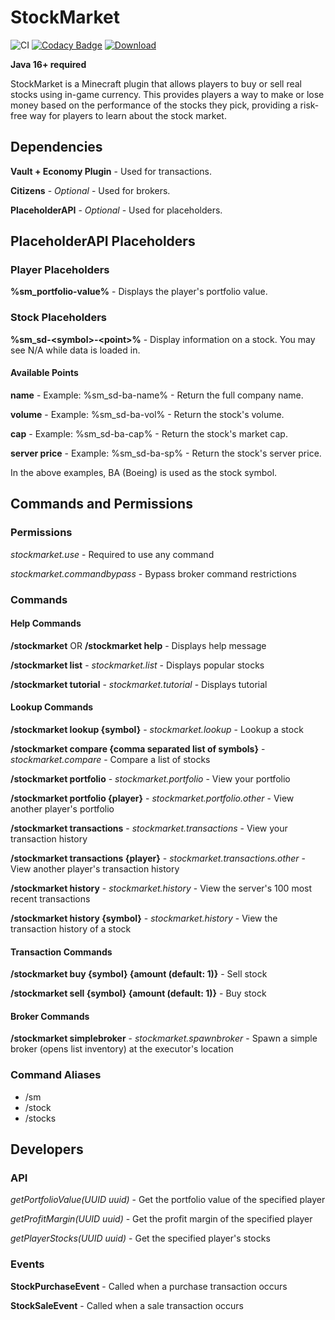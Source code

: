 # StockMarket

![CI](https://github.com/maldahleh/stock-market/workflows/CI/badge.svg)
[![Codacy Badge](https://app.codacy.com/project/badge/Grade/3176d5c3c5764d85a3036d78b7518fc8)](https://www.codacy.com/gh/maldahleh/stock-market/dashboard)
[![Download](https://img.shields.io/github/downloads/maldahleh/stock-market/latest/total)](https://github.com/maldahleh/stock-market/releases)

**Java 16+ required**

StockMarket is a Minecraft plugin that allows players to buy or sell
real stocks using in-game currency. This provides players a way to
make or lose money based on the performance of the stocks they pick,
providing a risk-free way for players to learn about the stock market.

## Dependencies

**Vault + Economy Plugin** - Used for transactions.

**Citizens** - _Optional_ - Used for brokers.

**PlaceholderAPI** - _Optional_ - Used for placeholders.

## PlaceholderAPI Placeholders

### Player Placeholders

**%sm_portfolio-value%** - Displays the player's portfolio value.

### Stock Placeholders

**%sm_sd-\<symbol>-\<point>%** - Display information on a stock.
You may see N/A while data is loaded in.

#### Available Points

**name** - Example: %sm_sd-ba-name% - Return the full company name.

**volume** - Example: %sm_sd-ba-vol% - Return the stock's volume.

**cap** - Example: %sm_sd-ba-cap% - Return the stock's market cap.

**server price** - Example: %sm_sd-ba-sp% - Return the stock's server price.

In the above examples, BA (Boeing) is used as the stock symbol.

## Commands and Permissions

### Permissions

_stockmarket.use_ - Required to use any command

_stockmarket.commandbypass_ - Bypass broker command restrictions

### Commands

#### Help Commands

**/stockmarket** OR **/stockmarket help** - Displays help message

**/stockmarket list** - _stockmarket.list_ - Displays popular stocks

**/stockmarket tutorial** - _stockmarket.tutorial_ - Displays tutorial

#### Lookup Commands

**/stockmarket lookup {symbol}** - _stockmarket.lookup_ - Lookup a stock

**/stockmarket compare {comma separated list of symbols}** -
_stockmarket.compare_ - Compare a list of stocks

**/stockmarket portfolio** - _stockmarket.portfolio_ -
View your portfolio

**/stockmarket portfolio {player}** - _stockmarket.portfolio.other_ -
View another player's portfolio

**/stockmarket transactions** - _stockmarket.transactions_ - View your
transaction history

**/stockmarket transactions {player}** - _stockmarket.transactions.other_ -
View another player's transaction history

**/stockmarket history** - _stockmarket.history_ -
View the server's 100 most recent transactions

**/stockmarket history {symbol}** - _stockmarket.history_ - View the
transaction history of a stock

#### Transaction Commands

**/stockmarket buy {symbol} {amount (default: 1)}** - Sell stock

**/stockmarket sell {symbol} {amount (default: 1)}** - Buy stock

#### Broker Commands

**/stockmarket simplebroker** - _stockmarket.spawnbroker_ - Spawn a simple
broker (opens list inventory) at the executor's location

### Command Aliases

-	/sm
-	/stock
-	/stocks

## Developers

### API

_getPortfolioValue(UUID uuid)_ - Get the portfolio value of the specified player

_getProfitMargin(UUID uuid)_ - Get the profit margin of the specified player

_getPlayerStocks(UUID uuid)_ - Get the specified player's stocks

### Events

**StockPurchaseEvent** - Called when a purchase transaction occurs

**StockSaleEvent** - Called when a sale transaction occurs
